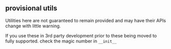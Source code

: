 ## provisional utils

Utilities here are not guaranteed to remain provided and may have their APIs change with little warning.

If you use these in 3rd party development prior to these being moved to fully supported. check the magic number in ``__init__``

